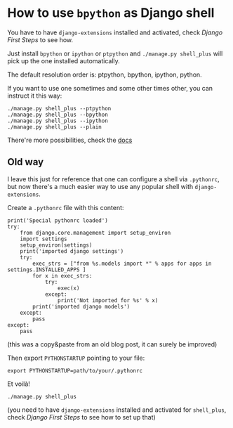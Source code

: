 # How to use `bpython` as Django shell

You have to have `django-extensions` installed and activated, check _Django
First Steps_ to see how.

Just install `bpython` or `ipython` or `ptpython` and `./manage.py shell_plus`
will pick up the one installed automatically.

The default resolution order is: ptpython, bpython, ipython, python.

If you want to use one sometimes and some other times other, you can instruct it
this way:

```
./manage.py shell_plus --ptpython
./manage.py shell_plus --bpython
./manage.py shell_plus --ipython
./manage.py shell_plus --plain
```

There're more possibilities, check the
[docs](https://django-extensions.readthedocs.io/en/latest/shell_plus.html?highlight=bpython#interactive-python-shells)

## Old way

I leave this just for reference that one can configure a shell via `.pythonrc`,
but now there's a much easier way to use any popular shell with
`django-extensions`.

Create a `.pythonrc` file with this content:

```
print('Special pythonrc loaded')
try:
    from django.core.management import setup_environ
    import settings
    setup_environ(settings)
    print('imported django settings')
    try:
        exec_strs = ["from %s.models import *" % apps for apps in settings.INSTALLED_APPS ]
        for x in exec_strs:
            try:
                exec(x)
            except:
                print('Not imported for %s' % x)
        print('imported django models')
    except:
        pass
except:
    pass
```
(this was a copy&paste from an old blog post, it can surely be improved)

Then export `PYTHONSTARTUP` pointing to your file:

```
export PYTHONSTARTUP=path/to/your/.pythonrc
```

Et voilà!

```
./manage.py shell_plus
```
(you need to have `django-extensions` installed and activated for `shell_plus`,
check _Django First Steps_ to see how to set up that)
